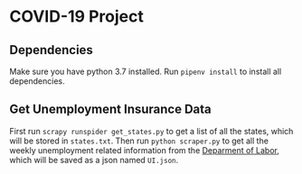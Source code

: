 # COVID-19 Project

## Dependencies

Make sure you have python 3.7 installed. Run `pipenv install` to install all dependencies.

## Get Unemployment Insurance Data

First run `scrapy runspider get_states.py` to get a list of all the states, which will be stored in `states.txt`. Then run `python scraper.py` to get all the weekly unemployment related information from the [Deparment of Labor](https://oui.doleta.gov/unemploy/claims.asp), which will be saved as a json named `UI.json`. 


